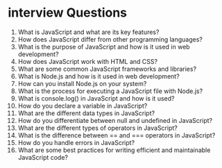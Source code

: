 
# interview Questions 
1. What is JavaScript and what are its key features?
2. How does JavaScript differ from other programming languages?
3. What is the purpose of JavaScript and how is it used in web development?
4.  How does JavaScript work with HTML and CSS?
5. What are some common JavaScript frameworks and libraries?
6. What is Node.js and how is it used in web development?
8. How can you install Node.js on your system?
9. What is the process for executing a JavaScript file with Node.js?
10. What is console.log() in JavaScript and how is it used?
11. How do you declare a variable in JavaScript?
12. What are the different data types in JavaScript?
13. How do you differentiate between null and undefined in JavaScript?
14. What are the different types of operators in JavaScript?
15. What is the difference between == and === operators in JavaScript?
16. How do you handle errors in JavaScript?
19. What are some best practices for writing efficient and maintainable JavaScript code?


